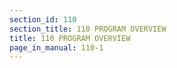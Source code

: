 ```yaml
---
section_id: 110
section_title: 110 PROGRAM OVERVIEW
title: 110 PROGRAM OVERVIEW
page_in_manual: 110-1
---
```

